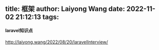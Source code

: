 title: 框架
author: Laiyong Wang
date: 2022-11-02 21:12:13
tags:
---
#### laravel知识点
<http://laiyong.wang/2022/08/20/laravelInterview/>